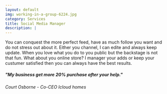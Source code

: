 ```yaml
---
layout: default
img: working-in-a-group-6224.jpg
category: Services
title: Social Media Manager 
description: |
---
```

  You can conquest the more perfect feed, have as much follow you want and do not stress out about it. Either you channel, I  can edite and always keep update. When you love what you do to you public but the backstage is not that fun. What about you online store? I manager your adds or keep your custumer satisfied then you can always have the best results. 


<h5> "My business get more 20% purchase after your help."</h5>
                                                                <p> <h6> Court Osborne - Co-CEO Icloud homes </h6> <p>
